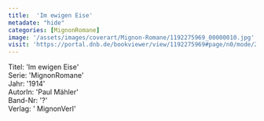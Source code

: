 ```yaml
---
title:  'Im ewigen Eise'
metadate: "hide"
categories: [MignonRomane]
image: '/assets/images/coverart/Mignon-Romane/1192275969_00000010.jpg'
visit: 'https://portal.dnb.de/bookviewer/view/1192275969#page/n0/mode/2up'
---
```

Titel: 'Im ewigen Eise' <br>
Serie: 'MignonRomane' <br>
Jahr: '1914' <br>
AutorIn: 'Paul Mähler' <br>
Band-Nr: '?' <br>
Verlag: ' MignonVerl'